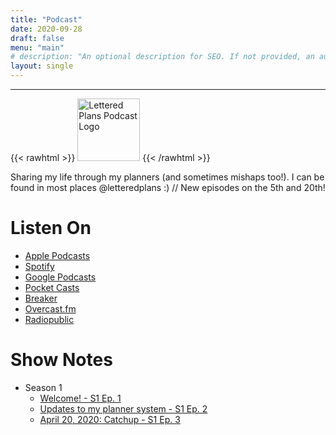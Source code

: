 ```yaml
---
title: "Podcast"
date: 2020-09-28
draft: false
menu: "main"
# description: "An optional description for SEO. If not provided, an automatically created summary will be used."
layout: single
---
```


---

{{< rawhtml >}}
<img src="/logo/lp-pod-small.jpg" alt="Lettered Plans Podcast Logo" style="width:100px;height:100px;">
{{< /rawhtml >}}

Sharing my life through my planners (and sometimes mishaps too!). I can be found in most places @letteredplans :) // New episodes on the 5th and 20th!

# Listen On

- [Apple Podcasts](https://podcasts.apple.com/ca/podcast/lettered-plans/id1489779945)
- [Spotify](https://open.spotify.com/show/3DA1aUbVQPDDJPxVJmdcOe)
- [Google Podcasts](https://www.google.com/podcasts?feed=aHR0cHM6Ly9hcGkucG9kY2FjaGUubmV0L3Nob3dzLzc1ZjcxYTI1LTRiMGUtNDE2Yi05MGIzLTMyYmE2ZTFlZDFhOS9mZWVk)
- [Pocket Casts](https://pca.st/j6ndtkkg)
- [Breaker](https://www.breaker.audio/lettered-plans)
- [Overcast.fm](https://overcast.fm/itunes1489779945/lettered-plans)
- [Radiopublic](https://radiopublic.com/lettered-plans-8jyy3v)

# Show Notes
* Season 1
  - [Welcome! - S1 Ep. 1](/podcast/s1/episode1)
  - [Updates to my planner system - S1 Ep. 2](/podcast/s1/episode2)
  - [April 20, 2020: Catchup - S1 Ep. 3](/podcast/s1/episode3)
